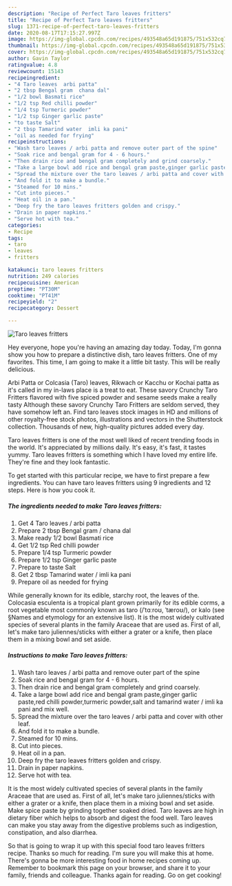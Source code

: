 ```yaml
---
description: "Recipe of Perfect Taro leaves fritters"
title: "Recipe of Perfect Taro leaves fritters"
slug: 1371-recipe-of-perfect-taro-leaves-fritters
date: 2020-08-17T17:15:27.997Z
image: https://img-global.cpcdn.com/recipes/493548a65d191875/751x532cq70/taro-leaves-fritters-recipe-main-photo.jpg
thumbnail: https://img-global.cpcdn.com/recipes/493548a65d191875/751x532cq70/taro-leaves-fritters-recipe-main-photo.jpg
cover: https://img-global.cpcdn.com/recipes/493548a65d191875/751x532cq70/taro-leaves-fritters-recipe-main-photo.jpg
author: Gavin Taylor
ratingvalue: 4.8
reviewcount: 15143
recipeingredient:
- "4 Taro leaves  arbi patta"
- "2 tbsp Bengal gram  chana dal"
- "1/2 bowl Basmati rice"
- "1/2 tsp Red chilli powder"
- "1/4 tsp Turmeric powder"
- "1/2 tsp Ginger garlic paste"
- "to taste Salt"
- "2 tbsp Tamarind water  imli ka pani"
- "oil as needed for frying"
recipeinstructions:
- "Wash taro leaves / arbi patta and remove outer part of the spine"
- "Soak rice and bengal gram for 4 - 6 hours."
- "Then drain rice and bengal gram completely and grind coarsely."
- "Take a large bowl add rice and bengal gram paste,ginger garlic paste,red chilli powder,turmeric powder,salt and tamarind water / imli ka pani and mix well."
- "Spread the mixture over the taro leaves / arbi patta and cover with other leaf."
- "And fold it to make a bundle."
- "Steamed for 10 mins."
- "Cut into pieces."
- "Heat oil in a pan."
- "Deep fry the taro leaves fritters golden and crispy."
- "Drain in paper napkins."
- "Serve hot with tea."
categories:
- Recipe
tags:
- taro
- leaves
- fritters

katakunci: taro leaves fritters 
nutrition: 249 calories
recipecuisine: American
preptime: "PT30M"
cooktime: "PT41M"
recipeyield: "2"
recipecategory: Dessert

---
```



![Taro leaves fritters](https://img-global.cpcdn.com/recipes/493548a65d191875/751x532cq70/taro-leaves-fritters-recipe-main-photo.jpg)

Hey everyone, hope you're having an amazing day today. Today, I'm gonna show you how to prepare a distinctive dish, taro leaves fritters. One of my favorites. This time, I am going to make it a little bit tasty. This will be really delicious.

Arbi Patta or Colcasia (Taro) leaves, Rikwach or Kacchu or Kochai patta as it&#39;s called in my in-laws place is a treat to eat. These savory Crunchy Taro Fritters flavored with five spiced powder and sesame seeds make a really tasty Although these savory Crunchy Taro Fritters are seldom served, they have somehow left an. Find taro leaves stock images in HD and millions of other royalty-free stock photos, illustrations and vectors in the Shutterstock collection. Thousands of new, high-quality pictures added every day.

Taro leaves fritters is one of the most well liked of recent trending foods in the world. It's appreciated by millions daily. It's easy, it's fast, it tastes yummy. Taro leaves fritters is something which I have loved my entire life. They're fine and they look fantastic.


To get started with this particular recipe, we have to first prepare a few ingredients. You can have taro leaves fritters using 9 ingredients and 12 steps. Here is how you cook it.

<!--inarticleads1-->

##### The ingredients needed to make Taro leaves fritters:

1. Get 4 Taro leaves / arbi patta
1. Prepare 2 tbsp Bengal gram / chana dal
1. Make ready 1/2 bowl Basmati rice
1. Get 1/2 tsp Red chilli powder
1. Prepare 1/4 tsp Turmeric powder
1. Prepare 1/2 tsp Ginger garlic paste
1. Prepare to taste Salt
1. Get 2 tbsp Tamarind water / imli ka pani
1. Prepare oil as needed for frying


While generally known for its edible, starchy root, the leaves of the. Colocasia esculenta is a tropical plant grown primarily for its edible corms, a root vegetable most commonly known as taro (/ˈtɑːroʊ, ˈtæroʊ/), or kalo (see §Names and etymology for an extensive list). It is the most widely cultivated species of several plants in the family Araceae that are used as. First of all, let&#39;s make taro juliennes/sticks with either a grater or a knife, then place them in a mixing bowl and set aside. 

<!--inarticleads2-->

##### Instructions to make Taro leaves fritters:

1. Wash taro leaves / arbi patta and remove outer part of the spine
1. Soak rice and bengal gram for 4 - 6 hours.
1. Then drain rice and bengal gram completely and grind coarsely.
1. Take a large bowl add rice and bengal gram paste,ginger garlic paste,red chilli powder,turmeric powder,salt and tamarind water / imli ka pani and mix well.
1. Spread the mixture over the taro leaves / arbi patta and cover with other leaf.
1. And fold it to make a bundle.
1. Steamed for 10 mins.
1. Cut into pieces.
1. Heat oil in a pan.
1. Deep fry the taro leaves fritters golden and crispy.
1. Drain in paper napkins.
1. Serve hot with tea.


It is the most widely cultivated species of several plants in the family Araceae that are used as. First of all, let&#39;s make taro juliennes/sticks with either a grater or a knife, then place them in a mixing bowl and set aside. Make spice paste by grinding together soaked dried. Taro leaves are high in dietary fiber which helps to absorb and digest the food well. Taro leaves can make you stay away from the digestive problems such as indigestion, constipation, and also diarrhea. 

So that is going to wrap it up with this special food taro leaves fritters recipe. Thanks so much for reading. I'm sure you will make this at home. There's gonna be more interesting food in home recipes coming up. Remember to bookmark this page on your browser, and share it to your family, friends and colleague. Thanks again for reading. Go on get cooking!
